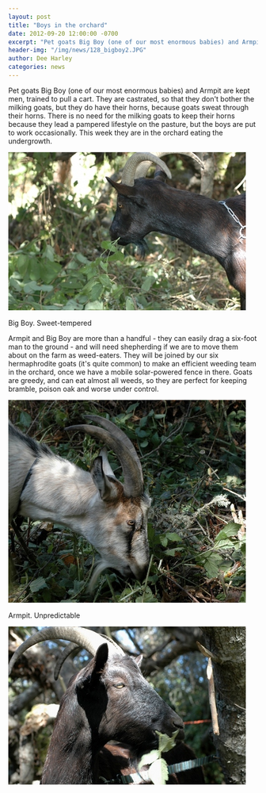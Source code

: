 ```yaml
---
layout: post
title: "Boys in the orchard"
date: 2012-09-20 12:00:00 -0700
excerpt: "Pet goats Big Boy (one of our most enormous babies) and Armpit are kept men, trained to pull ..."
header-img: "/img/news/128_bigboy2.JPG"
author: Dee Harley
categories: news
---
```

Pet goats Big Boy (one of our most enormous babies) and Armpit are
kept men, trained to pull a cart. They are castrated, so that they
don't bother the milking goats, but they do have their horns, because
goats sweat through their horns. There is no need for the milking
goats to keep their horns because they lead a pampered lifestyle on
the pasture, but the boys are put to work occasionally. This week they
are in the orchard eating the undergrowth.

![image](/img/news/128_bigboy2.JPG)

Big Boy. Sweet-tempered

Armpit and Big Boy are more than a handful - they can easily drag a
six-foot man to the ground - and will need shepherding if we are to
move them about on the farm as weed-eaters. They will be joined by our
six hermaphrodite goats (it's quite common) to make an efficient
weeding team in the orchard, once we have a mobile solar-powered fence
in there. Goats are greedy, and can eat almost all weeds, so they are
perfect for keeping bramble, poison oak and worse under control.

![image](/img/news/128_armpit.JPG)

Armpit. Unpredictable

![image](/img/news/128_bigboy3.JPG)



